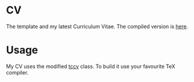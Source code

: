 # CV
The template and my latest Curriculum Vitae.
The compiled version is [here](https://github.com/mikoff/cv/blob/master/AleksandrMikovCV.pdf).

# Usage
My CV uses the modified [tccv](http://dev.entidi.com/p/tccv/) class.
To build it use your favourite TeX compiler.
